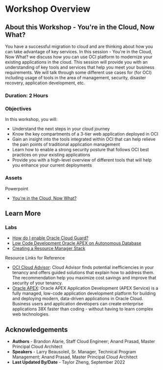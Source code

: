 # Workshop Overview

## About this Workshop - You're in the Cloud, Now What?

You have a successful migration to cloud and are thinking about how you can take advantage of key services. In this session - You're in the Cloud, Now What? we discuss how you can use OCI platform to modernize your existing applications in the cloud. This session will provide you with an understanding of key tools and services that help you meet your business requirements. We will talk through some different use cases for (for OCI) including usage of tools in the area of management, security, disaster recovery, application development, etc.

### **Duration: 2 Hours**

### Objectives

In this workshop, you will:
* Understand the next steps in your cloud journey
* Know the key compartments of a 3-tier web application deployed in OCI
* Gain an insight into the tools integrated within OCI that can help relieve the pain points of traditional application management
* Learn how to enable a strong security posture that follows OCI best practices on your existing applications
* Provide you with a high-level overview of different tools that will help you enhance your current deployments

### **Assets**

Powerpoint
* [You're in the Cloud, Now What?](https://objectstorage.us-ashburn-1.oraclecloud.com/p/o2BmsaAOcE1YMkQLzyjI-zXjeG2W1lhxyendPWk8mVJCr30yA659oHep-GvCD12V/n/ociobtnas/b/OCW2022/o/TUT4116_%20You%27re_in_the_Cloud_Now_What_Final.pdf)


## Learn More

### Labs
* [How do I enable Oracle Cloud Guard?](https://apexapps.oracle.com/pls/apex/r/dbpm/livelabs/run-workshop?p210_wid=3264&session=112989464471480)
* [Low Code Development Oracle APEX on Autonomous Database](https://apexapps.oracle.com/pls/apex/r/dbpm/livelabs/view-workshop?wid=554&clear=RR,180&session=15189513665305)
* [Creating a Resource Manager Stack](https://apexapps.oracle.com/pls/apex/r/dbpm/livelabs/view-workshop?wid=611&clear=RR,180&session=102259980745948)

Resource Links for Reference 
* [OCI Cloud Advisor](https://www.oracle.com/manageability/cloud-advisor/): Cloud Advisor finds potential inefficiencies in your tenancy and offers guided solutions that explain how to address them. The recommendation help you maximize cost savings and improve that security of your tenancy. 
* [Oracle APEX](https://apex.oracle.com/en/): Oracle APEX Application Development (APEX Service) is a fully managed, low-code application development platform for building and deploying modern, data-driven applications in Oracle Cloud. Business users and application developers can create enterprise applications 38X faster than coding - without having to learn complex web technologies. 

## Acknowledgements
* **Authors** - Brandon Alarie, Staff Cloud Engineer; Anand Prasad, Master Principal Cloud Architect
* **Speakers** -  Larry Beausoleil, Sr. Manager, Technical Program Management; Anand Prasad, Master Principal Cloud Architect
* **Last Updated By/Date** - Taylor Zheng, September 2022
